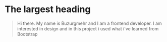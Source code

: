 # The largest heading 
> Hi there. My name is Buzurgmehr and I am a frontend developer. I am interested in design and in this project i used what i've learned from Bootstrap

